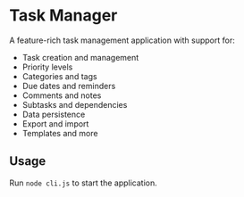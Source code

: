 # Task Manager

A feature-rich task management application with support for:
- Task creation and management
- Priority levels
- Categories and tags
- Due dates and reminders
- Comments and notes
- Subtasks and dependencies
- Data persistence
- Export and import
- Templates and more

## Usage
Run `node cli.js` to start the application.

